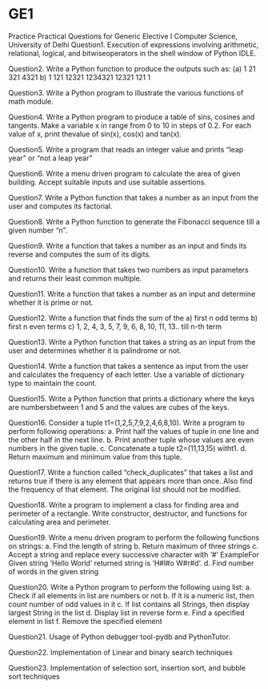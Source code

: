 # GE1
Practice Practical Questions for Generic Elective I Computer Science, University of Delhi
Question1. 
Execution of expressions involving arithmetic, relational, logical, and bitwiseoperators in the shell window of Python IDLE.

Question2.
Write a Python function to produce the outputs such as:
(a) 1
21
 321
4321
b) 1
 121
 12321
1234321
 12321
 121
 1

Question3. 
Write a Python program to illustrate the various functions of math module.

Question4. 
Write a Python program to produce a table of sins, cosines and tangents. Make a variable x in range from 0 to 10 in steps of 0.2. For each value of x, print thevalue of sin(x), cos(x) and tan(x).

Question5. 
Write a program that reads an integer value and prints “leap year” or “not a leap year”

Question6. 
Write a menu driven program to calculate the area of given building. Accept suitable inputs and use suitable assertions.

Question7. 
Write a Python function that takes a number as an input from the user and computes its factorial.

Question8. 
Write a Python function to generate the Fibonacci sequence till a given number “n”.

Question9. 
Write a function that takes a number as an input and finds its reverse and computes the sum of its digits.

Question10. 
Write a function that takes two numbers as input parameters and returns their least common multiple.

Question11. 
Write a function that takes a number as an input and determine whether it is prime or not.

Question12. 
Write a function that finds the sum of the
a) first n odd terms
b) first n even terms
c) 1, 2, 4, 3, 5, 7, 9, 6, 8, 10, 11, 13.. till n-th term

Question13. 
Write a Python function that takes a string as an input from the user and determines whether it is palindrome or not.

Question14. Write a function that takes a sentence as input from the user and calculates the frequency of each letter. Use a variable of dictionary type to maintain the count.

Question15. Write a Python function that prints a dictionary where the keys are numbersbetween 1 and 5 and the values are cubes of the keys.

Question16. Consider a tuple t1=(1,2,5,7,9,2,4,6,8,10). Write a program to perform following operations:
a. Print half the values of tuple in one line and the other half in the next line.
b. Print another tuple whose values are even numbers in the given tuple.
c. Concatenate a tuple t2=(11,13,15) witht1.
d. Return maximum and minimum value from this tuple.

Question17. 
Write a function called “check_duplicates” that takes a list and returns true if there is any element that appears more than once. Also find the frequency of that
element. The original list should not be modified.

Question18. 
Write a program to implement a class for finding area and perimeter of a rectangle. Write constructor, destructor, and functions for calculating area and perimeter.

Question19. 
Write a menu driven program to perform the following functions on strings:
a. Find the length of string
b. Return maximum of three strings
c. Accept a string and replace every successive character with ‘#’ ExampleFor Given string ‘Hello World’ returned string is ‘H#l#o W#r#d’.
d. Find number of words in the given string

Question20. 
Write a Python program to perform the following using list:
a. Check if all elements in list are numbers or not
b. If it is a numeric list, then count number of odd values in it
c. If list contains all Strings, then display largest String in the list
d. Display list in reverse form
e. Find a specified element in list
f. Remove the specified element

Question21. 
Usage of Python debugger tool-pydb and PythonTutor.

Question22. Implementation of Linear and binary search techniques

Question23. Implementation of selection sort, insertion sort, and bubble sort techniques
